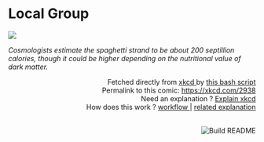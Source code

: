 # <b>Local Group</b>

[![](https://imgs.xkcd.com/comics/local_group.png)](https://xkcd.com/2938)

<i>Cosmologists estimate the spaghetti strand to be about 200 septillion calories, though it could be higher depending on the nutritional value of dark matter.</i>

<div align="right">
  Fetched directly from
  <a href="https://xkcd.com">
    xkcd
  </a>
  by
  <a href="https://github.com/Vanille-N/Vanille-N/blob/master/fetch">
    this bash script
  </a>
</div>
<div align="right">
  Permalink to this comic:
  <a href="https://xkcd.com/2938">
    https://xkcd.com/2938
  </a>
</div>
<div align="right">
  Need an explanation ?
  <a href="https://www.explainxkcd.com/wiki/index.php/2938">
    Explain xkcd
  </a>
</div>
<div align="right">
  How does this work ?
  <a href="https://github.com/Vanille-N/Vanille-N/blob/master/.github/workflows/build.yml">
    workflow
  </a>
  |
  <a href="https://simonwillison.net/2020/Jul/10/self-updating-profile-readme/">
    related explanation
  </a>
</div><br>

<a href="https://github.com/Vanille-N/Vanille-N/actions"><img src="https://github.com/Vanille-N/Vanille-N/workflows/Build%20README/badge.svg" align="right" alt="Build README"></a>
